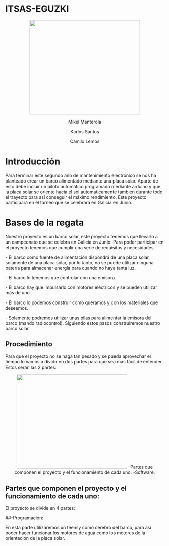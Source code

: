 # ITSAS-EGUZKI
  <p align="center">
  <img width="350" height="300" src="https://github.com/Camilo2060/ITSAS-EGUZKI/blob/main/Im%C3%A1genes/icon_regata_300x300.png.png">
</p>
 <p align="center">Mikel Manterola
<p align="center">Karlos Santos
<p align="center">Camilo Lemos

# Introducción
Para terminar este segundo año de mantenimiento electrónico se nos ha planteado crear un barco alimentado mediante una placa solar. Aparte de esto debe incluir un piloto automático programado mediante arduino y que la placa solar se oriente hacia el sol automaticamente tambien durante todo el trayecto para así conseguir el máximo rendimiento. Este proyecto participará en el torneo que se celebrará en Galicia en Junio.
# Bases de la regata
Nuestro proyecto es un barco solar, este proyecto tenemos que llevarlo a un campeonato que se celebra en Galicia en Junio. Para poder participar en el proyecto tenemos que cumplir una serie de requisitos y necesidades.
</p>
- El barco como fuente de alimentación dispondrá de una placa solar, solamente de una placa solar, por lo tanto, no se puede utilizar ninguna batería para almacenar energía para cuando no haya tanta luz.
</p>
- El barco lo tenemos que controlar con una emisora.
</p>
- El barco hay que impulsarlo con  motores eléctricos y se pueden utilizar más de uno.
</p>
- El barco lo podemos construir como queramos y  con los materiales que deseemos.
</p>
- Solamente podremos utilizar unas pilas para alimentar la emisora del barco (mando radiocontrol).
	Siguiendo estos pasos construiremos nuestro barco solar

## Procedimiento
Para que el proyecto no se haga tan pesado y se pueda aprovechar el tiempo lo vamos a dividir en dos partes para que sea más fácil de entender. Estos serán las  2 partes:

<p align="center">
  <img width="350" height="300" src="https://github.com/Camilo2060/ITSAS-EGUZKI/blob/main/Im%C3%A1genes/icon_regata_300x300.png.png">
-Partes que componen el proyecto y el funcionamiento de cada uno.
-Software.

## Partes que componen el proyecto y el funcionamiento de cada uno:
El proyecto se divide en 4 partes:

##-Programación: 

En esta parte utilizaremos un teensy como cerebro del barco, para así poder hacer funcionar los motores de agua como los motores de la orientación de la placa solar.




